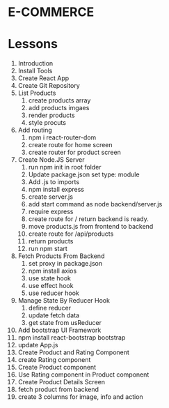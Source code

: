 # E-COMMERCE

# Lessons

1. Introduction
2. Install Tools
3. Create React App
4. Create Git Repository
5. List Products
   1. create products array
   2. add products imgaes
   3. render products
   4. style procuts
6. Add routing
   1. npm i react-router-dom
   2. create route for home screen
   3. create router for product screen
7. Create Node.JS Server
   1. run npm init in root folder
   2. Update package.json set type: module
   3. Add .js to imports
   4. npm install express
   5. create server.js
   6. add start command as node backend/server.js
   7. require express
   8. create route for / return backend is ready.
   9. move products.js from frontend to backend
   10. create route for /api/products
   11. return products
   12. run npm start
8. Fetch Products From Backend
   1. set proxy in package.json
   2. npm install axios
   3. use state hook
   4. use effect hook
   5. use reducer hook
9. Manage State By Reducer Hook
   1. define reducer
   2. update fetch data
   3. get state from usReducer
10. Add bootstrap UI Framework
   1. npm install react-bootstrap bootstrap
   2. update App.js
11. Create Product and Rating Component
   1. create Rating component
   2. Create Product component
   3. Use Rating component in Product component
12. Create Product Details Screen
   1. fetch product from backend
   2. create 3 columns for image, info and action